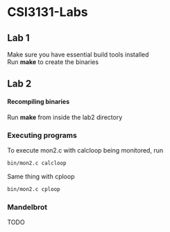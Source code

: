 # CSI3131-Labs
## Lab 1
Make sure you have essential build tools installed  
Run **make** to create the binaries

## Lab 2

#### Recompiling binaries
Run **make** from inside the lab2 directory

### Executing programs
To execute mon2.c with calcloop being monitored, run
```bash
bin/mon2.c calcloop
```
Same thing with cploop

```bash
bin/mon2.c cploop
```

### Mandelbrot
TODO
